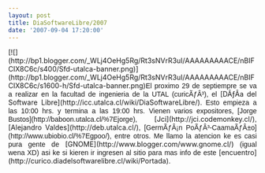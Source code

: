 ```yaml
---
layout: post
title: DiaSoftwareLibre/2007
date: '2007-09-04 17:20:00'
---
```



<div style="text-align: justify;">[![](http://bp1.blogger.com/_WLj4OeHg5Rg/Rt3sNVrR3uI/AAAAAAAAACE/nBIFCIX8C6c/s400/Sfd-utalca-banner.png)](http://bp1.blogger.com/_WLj4OeHg5Rg/Rt3sNVrR3uI/AAAAAAAAACE/nBIFCIX8C6c/s1600-h/Sfd-utalca-banner.png)<span style="font-family:arial;">El proximo 29 de septiempre se va a realizar en la facultad de ingenieria de la UTAL (curicÃƒÂ³), el </span>[DÃƒÂ­a del Software Libre](http://icc.utalca.cl/wiki/DiaSoftwareLibre/)<span style="font-family:arial;">. Esto empieza a las 10:00 hrs. y termina a las 19:00 hrs.</span>  
<span style="font-family:arial;">Vienen varios expositores, </span><span class="mw-headline" style="font-family:arial;"><span style="font-size:100%;">[Jorge Bustos](http://baboon.utalca.cl/%7Ejorge), </span></span>[Jci](http://jci.codemonkey.cl/)<span style="font-family:arial;">, </span>[Alejandro Valdes](http://deb.utalca.cl/)<span style="font-family:arial;">, </span><span style=";font-family:arial;font-size:100%;"><span class="mw-headline">[GermÃƒÂ¡n PoÃƒÂ³-CaamaÃƒÂ±o](http://www.ubiobio.cl/%7Egpoo/), entre otros.</span></span>  
<span style="font-family:arial;">Me llamo la atencion ke es casi pura gente de </span>[GNOME](http://www.blogger.com/www.gnome.cl/)<span style="font-family:arial;"> (igual wena XD) asi ke si kieren ir ingresen al sitio para mas info de este </span>[encuentro](http://curico.diadelsoftwarelibre.cl/wiki/Portada)<span style="font-family:arial;">.</span></div>
